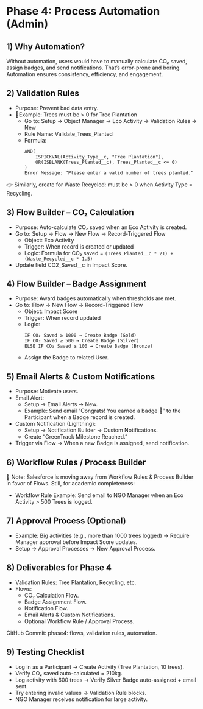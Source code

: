 # Phase 4: Process Automation (Admin)


## 1) Why Automation?
Without automation, users would have to manually calculate CO₂ saved, assign badges, and send notifications. That’s error-prone and boring. Automation ensures consistency, efficiency, and engagement.


## 2) Validation Rules
- Purpose: Prevent bad data entry.
- 📍Example: Trees must be > 0 for Tree Plantation
    - Go to: Setup → Object Manager → Eco Activity → Validation Rules → New
    - Rule Name: Validate_Trees_Planted
    - Formula:
      ```
      AND(
          ISPICKVAL(Activity_Type__c, "Tree Plantation"),
          OR(ISBLANK(Trees_Planted__c), Trees_Planted__c <= 0)
      )
      Error Message: “Please enter a valid number of trees planted.”
      ```

👉 Similarly, create for Waste Recycled: must be > 0 when Activity Type = Recycling.


## 3) Flow Builder – CO₂ Calculation
- Purpose: Auto-calculate CO₂ saved when an Eco Activity is created.
- Go to: Setup → Flow → New Flow → Record-Triggered Flow
    - Object: Eco Activity
    - Trigger: When record is created or updated
    - Logic:
        Formula for CO₂ saved =
        ```(Trees_Planted__c * 21) + (Waste_Recycled__c * 1.5)```
- Update field CO2_Saved__c in Impact Score.


## 4) Flow Builder – Badge Assignment
- Purpose: Award badges automatically when thresholds are met.
- Go to: Flow → New Flow → Record-Triggered Flow
    - Object: Impact Score
    - Trigger: When record updated
    - Logic:
        ```
        IF CO₂ Saved ≥ 1000 → Create Badge (Gold)
        IF CO₂ Saved ≥ 500 → Create Badge (Silver)
        ELSE IF CO₂ Saved ≥ 100 → Create Badge (Bronze)
        ```
    - Assign the Badge to related User.


## 5) Email Alerts & Custom Notifications
- Purpose: Motivate users.
- Email Alert:
    - Setup → Email Alerts → New.
    - Example: Send email “Congrats! You earned a badge 🎉” to the Participant when a Badge record is created.
- Custom Notification (Lightning):
    - Setup → Notification Builder → Custom Notifications.
    - Create “GreenTrack Milestone Reached.”
- Trigger via Flow → When a new Badge is assigned, send notification.


## 6) Workflow Rules / Process Builder
📌 Note: Salesforce is moving away from Workflow Rules & Process Builder in favor of Flows.
 Still, for academic completeness:
- Workflow Rule Example: Send email to NGO Manager when an Eco Activity > 500 Trees is logged.


## 7) Approval Process (Optional)
- Example: Big activities (e.g., more than 1000 trees logged) → Require Manager approval before Impact Score updates.
- Setup → Approval Processes → New Approval Process.


## 8) Deliverables for Phase 4
- Validation Rules: Tree Plantation, Recycling, etc.
- Flows:
    - CO₂ Calculation Flow.
    - Badge Assignment Flow.
    - Notification Flow.
    - Email Alerts & Custom Notifications.
    - Optional Workflow Rule / Approval Process.

GitHub Commit: phase4: flows, validation rules, automation.


## 9) Testing Checklist
- Log in as a Participant → Create Activity (Tree Plantation, 10 trees).
- Verify CO₂ saved auto-calculated = 210kg.
- Log activity with 600 trees → Verify Silver Badge auto-assigned + email sent.
- Try entering invalid values → Validation Rule blocks.
- NGO Manager receives notification for large activity.
